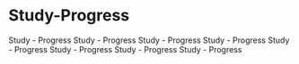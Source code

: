 # Study-Progress
Study - Progress
Study - Progress
Study - Progress
Study - Progress
Study - Progress
Study - Progress
Study - Progress
Study - Progress
